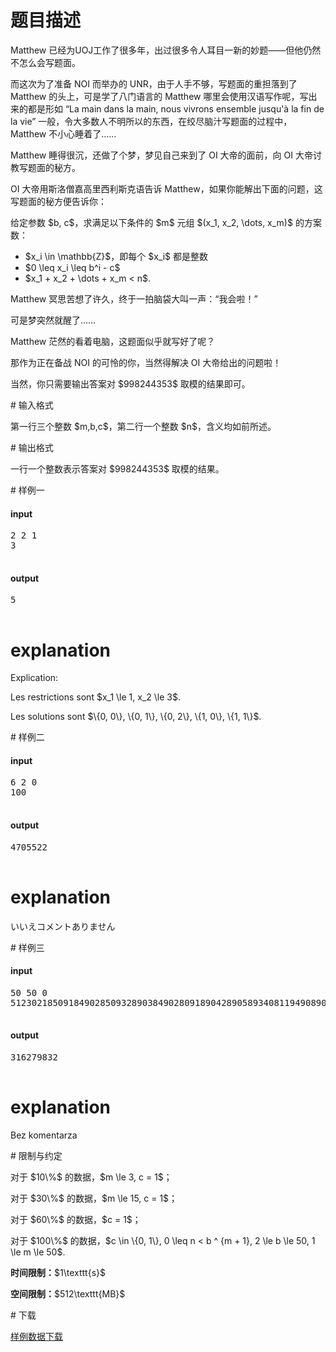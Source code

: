 # 题目描述

<p>Matthew 已经为UOJ工作了很多年，出过很多令人耳目一新的妙题——但他仍然不怎么会写题面。</p>
<p>而这次为了准备 NOI 而举办的 UNR，由于人手不够，写题面的重担落到了 Matthew 的头上，可是学了八门语言的 Matthew 哪里会使用汉语写作呢，写出来的都是形如 “La main dans la main, nous vivrons ensemble jusqu&#39;à la fin de la vie” 一般，令大多数人不明所以的东西，在绞尽脑汁写题面的过程中，Matthew 不小心睡着了……</p>
<p>Matthew 睡得很沉，还做了个梦，梦见自己来到了 OI 大帝的面前，向 OI 大帝讨教写题面的秘方。</p>
<p>OI 大帝用斯洛僧嘉高里西利斯克语告诉 Matthew，如果你能解出下面的问题，这写题面的秘方便告诉你：</p>
<p>给定参数 $b, c$，求满足以下条件的 $m$ 元组 $(x_1, x_2, \dots, x_m)$ 的方案数：</p>
<ul><li>$x_i \in \mathbb{Z}$，即每个 $x_i$ 都是整数</li>
<li>$0 \leq x_i \leq b^i - c$</li>
<li>$x_1 + x_2 + \dots + x_m &lt; n$.</li>
</ul><p>Matthew 冥思苦想了许久，终于一拍脑袋大叫一声：“我会啦！”</p>
<p>可是梦突然就醒了……</p>
<p>Matthew 茫然的看着电脑，这题面似乎就写好了呢？</p>
<p>那作为正在备战 NOI 的可怜的你，当然得解决 OI 大帝给出的问题啦！</p>
<p>当然，你只需要输出答案对 $998244353$ 取模的结果即可。</p>
# 输入格式


<p>第一行三个整数 $m,b,c$，第二行一个整数 $n$，含义均如前所述。</p>
# 输出格式


<p>一行一个整数表示答案对 $998244353$ 取模的结果。</p>
# 样例一


<h4>input</h4>
<pre>2 2 1
3

</pre>

<h4>output</h4>
<pre>5

</pre>


# explanation


<p>Explication:</p>
<p>Les restrictions sont $x_1 \le 1, x_2 \le 3$.</p>
<p>Les solutions sont $\{0, 0\}, \{0, 1\}, \{0, 2\}, \{1, 0\}, \{1, 1\}$.</p>
# 样例二


<h4>input</h4>
<pre>6 2 0
100

</pre>

<h4>output</h4>
<pre>4705522

</pre>

# explanation


<p>いいえコメントありません</p>
# 样例三


<h4>input</h4>
<pre>50 50 0
5123021850918490285093289038490280918904289058934081194908904690941972871983

</pre>

<h4>output</h4>
<pre>316279832

</pre>

# explanation


<p>Bez komentarza</p>
# 限制与约定


<p>对于 $10\%$ 的数据，$m \le 3, c = 1$；</p>
<p>对于 $30\%$ 的数据，$m \le 15, c = 1$；</p>
<p>对于 $60\%$ 的数据，$c = 1$；</p>
<p>对于 $100\%$ 的数据，$c \in \{0, 1\}, 0 \leq n &lt; b ^ {m + 1}, 2 \le b \le 50, 1 \le m \le 50$.</p>
<p><strong>时间限制：</strong>$1\texttt{s}$</p>
<p><strong>空间限制：</strong>$512\texttt{MB}$</p>
# 下载


<p><a href="/download.php?type=problem&amp;id=312">样例数据下载</a></p>
